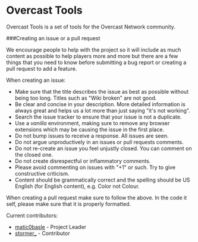 Overcast Tools
=====
Overcast Tools is a set of tools for the Overcast Network community.

###Creating an issue or a pull request

We encourage people to help with the project so it will include as much content as possible to help players more and more but there are a few things that you need to know before submitting a bug report or creating a pull request to add a feature.

When creating an issue:

* Make sure that the title describes the issue as best as possible without being too long. Titles such as "Wiki broken" are not good.
* Be clear and concise in your description. More detailed information is always great and helps us a lot more than just saying "it's not working".
* Search the issue tracker to ensure that your issue is not a duplicate.
* Use a *vanilla* environment, making sure to remove any browser extensions which may be causing the issue in the first place.
* Do not bump issues to receive a response. All issues are seen.
* Do not argue unproductively in an issues or pull requests comments.
* Do not re-create an issue you feel unjustly closed. You can comment on the closed one.
* Do not create disrespectful or inflammatory comments.
* Please avoid commenting on issues with "+1" or such. Try to give constructive criticism.
* Content should be grammatically correct and the spelling should be US English (for English content), e.g. Color not Colour.

When creating a pull request make sure to follow the above. In the code it self, please make sure that it is properly formatted.

Current contributors:

* [matic0basle](https://oc.tc/matic0basle) - Project Leader
* [stormer_](http://oc.tc/Stormer_) - Contributor
